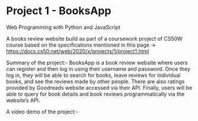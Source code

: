 # Project 1 - BooksApp

Web Programming with Python and JavaScript

A books review website build as part of a coursework project of CS50W course
based on the specifications mentioned in this page -> https://docs.cs50.net/web/2020/x/projects/1/project1.html

Summary of the project:-
BooksApp is a book review website where users can register and then log in using their username and password.
Once they log in, they will be able to search for books, leave reviews for individual books, and see the reviews made by other people.
There are also ratings provided by Goodreads website accessed via their API.
Finally, users will be able to query for book details and book reviews programmatically via the website’s API.

A video demo of the project:-

